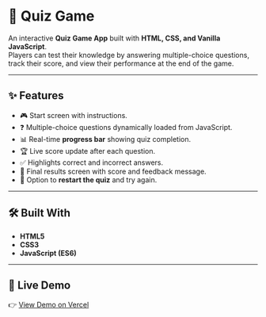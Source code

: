 # 📝 Quiz Game

An interactive **Quiz Game App** built with **HTML, CSS, and Vanilla JavaScript**.  
Players can test their knowledge by answering multiple-choice questions, track their score, and view their performance at the end of the game.  

---

## ✨ Features
- 🎮 Start screen with instructions.  
- ❓ Multiple-choice questions dynamically loaded from JavaScript.  
- 📊 Real-time **progress bar** showing quiz completion.  
- 🏆 Live score update after each question.  
- ✅ Highlights correct and incorrect answers.  
- 🎯 Final results screen with score and feedback message.  
- 🔄 Option to **restart the quiz** and try again.  

---

## 🛠️ Built With
- **HTML5**  
- **CSS3**  
- **JavaScript (ES6)**  

---

## 🚀 Live Demo
👉 [View Demo on Vercel](https://quiz-game-fawn-phi.vercel.app/)
